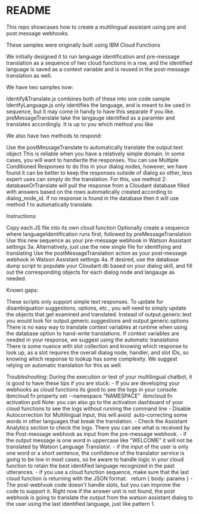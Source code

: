 # README


This repo showcases how to create a multilingual assistant using pre and post message webhooks.

These samples were originally built using IBM Cloud Functions

We initially designed it to run language identification and pre-message translation as a sequence of two cloud functions in a row, and the identified language is saved as a context variable and is reused in the post-message translation as well.

We have two samples now:

   Identify&Translate.js combines both of these into one code sample
   IdentfyLanguage.js only identifies the language, and is meant to be used in sequence, but it may come in handy to have this separate if you like.
   preMessageTranslate take the langauge identified as a paramter and translates accordingly. It is up to you which method you like

We also have two methods to respond:

   Use the postMessageTranslate to automatically translate the output.text object This is reliable when you have a relatively simple domain. In some cases, you will want to handwrite the responses. You can use Multiple Conditioned Responses to do this in your dialog nodes, however, we have found it can be better to keep the responses outside of dialog so other, less expert uses can simply do the translation. For this, use method 2:
    databaseOrTranslate will pull the response from a Cloudant database filled with answers based on the rows automatically created according to dialog_node_id. If no response is found in the database then it will use method 1 to automatically translate.

Instructions:

   Copy each JS file into its own cloud function
   Optionally create a sequence where languageIdentification runs first, followed by preMessageTranslation
   Use this new sequence as your pre-message webhook in Watson Assistant settings 3a. Alternatively, just use the new single file for identifying and translating
   Use the postMessageTranslation action as your post-message webhook in Watson Assistant settings 4a. If desired, use the database dump script to populate your Cloudant db based on your dialog skill, and fill out the corresponding objects for each dialog node and langauge as needed.

Known gaps:

   These scripts only support simple text responses. To update for disambiguation suggestions, options, etc., you will need to simply update the objects that get examined and translated. Instead of output.generic.text you would look for output.generic.suggestions and output.generic.options
   There is no easy way to translate context variables at runtime when using the database option to hand-write translations. If context variables are needed in your response, we suggest using the automatic translations
   There is some nuance with slot collection and knowing which response to look up, as a slot requires the overall dialog node, handler, and slot IDs, so knowing which response to lookup has some complexity. We suggest relying on automatic translation for this as well.
    
Troubleshooting:
    During the execution or test of your multilingual chatbot, it is good to have these tips if you are stuck:
    - If you are developing your webhooks as cloud functions its good to see the logs in your console: 
        ibmcloud fn property set --namespace "NAMESPACE" 
        ibmcloud fn activation poll
        Note: you can also go to the activation dashboard of your cloud functions to see the logs without running the command line
    - Disable Autocorrection for Multilingual Input, this will avoid  auto-correcting some words in other languages that break the translation.
    - Check the Assistant Analytics section to check the logs. There you can see what is received by the Post-message webhook as input from the pre-message webhook.
    - if the output message is one word in uppercase like "WELCOME" it will not be translated by Watson Language Translator.
    - if the input of the user is only one word or a short sentence, the confidence of the translator service is going to be low in most cases, so be aware to handle logic in your cloud function to retain the best identified language recognized in the past utterances.
    - if you use a cloud function sequence, make sure that the last cloud function is returning with the JSON format:   return { body: params }
    - The post-webhook code doesn't handle slots, but you can improve the code to support it. Right now if the answer unit is not found, the post webhook is going to translate the output from the watson assistant dialog to the user using the last identified language, just like pattern 1.

